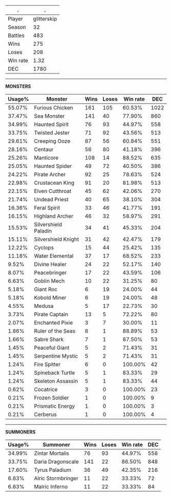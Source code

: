 .|.
|-|-
Player|glitterskip
Season|32
Battles|483
Wins|275
Loses|208
Win rate|1.32
DEC|1780

---
**MONSTERS**

Usage%|Monster|Wins|Loses|Win rate|DEC|
-|-|-|-|-|-|
55.07%|Furious Chicken|161|105|60.53%|1022|
37.47%|Sea Monster|141|40|77.90%|860|
34.99%|Haunted Spirit|76|93|44.97%|558|
33.75%|Twisted Jester|71|92|43.56%|513|
29.61%|Creeping Ooze|87|56|60.84%|551|
28.16%|Centaur|56|80|41.18%|396|
25.26%|Manticore|108|14|88.52%|635|
25.05%|Haunted Spider|49|72|40.50%|386|
24.22%|Pirate Archer|92|25|78.63%|524|
22.98%|Crustacean King|91|20|81.98%|513|
22.15%|Elven Cutthroat|45|62|42.06%|270|
21.74%|Undead Priest|40|65|38.10%|304|
16.36%|Feral Spirit|33|46|41.77%|191|
16.15%|Highland Archer|46|32|58.97%|291|
15.53%|Silvershield Paladin|34|41|45.33%|204|
15.11%|Silvershield Knight|31|42|42.47%|179|
12.22%|Cyclops|15|44|25.42%|135|
11.18%|Water Elemental|37|17|68.52%|233|
9.52%|Divine Healer|24|22|52.17%|140|
8.07%|Peacebringer|17|22|43.59%|106|
6.63%|Goblin Mech|10|22|31.25%|80|
5.18%|Giant Roc|6|19|24.00%|44|
5.18%|Kobold Miner|6|19|24.00%|48|
4.55%|Medusa|5|17|22.73%|30|
3.73%|Pirate Captain|13|5|72.22%|80|
2.07%|Enchanted Pixie|3|7|30.00%|11|
1.86%|Ruler of the Seas|8|1|88.89%|53|
1.66%|Sabre Shark|7|1|87.50%|53|
1.45%|Peaceful Giant|5|2|71.43%|31|
1.45%|Serpentine Mystic|5|2|71.43%|31|
1.24%|Fire Spitter|6|0|100.00%|42|
1.24%|Spineback Turtle|5|1|83.33%|29|
1.24%|Skeleton Assassin|5|1|83.33%|44|
0.62%|Cocatrice|3|0|100.00%|23|
0.21%|Frozen Soldier|1|0|100.00%|9|
0.21%|Prismatic Energy|1|0|100.00%|3|
0.21%|Cerberus|1|0|100.00%|4|

---
**SUMMONERS**

Usage%|Summoner|Wins|Loses|Win rate|DEC|
-|-|-|-|-|-|
34.99%|Zintar Mortalis|76|93|44.97%|558|
33.75%|Daria Dragonscale|141|22|86.50%|848|
17.60%|Tyrus Paladium|36|49|42.35%|216|
6.83%|Alric Stormbringer|11|22|33.33%|72|
6.83%|Malric Inferno|11|22|33.33%|84|
